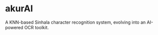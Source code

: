 # akurAI
A KNN-based Sinhala character recognition system, evolving into an AI-powered OCR toolkit.
